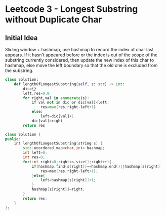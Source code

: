# Leetcode 3 - Longest Substring without Duplicate Char

## Initial Idea
Sliding window + hashmap, use hashmap to record the index of char last appears. If it hasn't appeared before or the index is out of the scope of the substring currently considered, then update the new index of this char to hashmap, else move the left boundary so that the old one is excluded from the substring.

```python
class Solution:
    def lengthOfLongestSubstring(self, s: str) -> int:
        dic={}
        left,res=0,0
        for right,val in enumerate(s):
            if val not in dic or dic[val]<left:
                res=max(res,right-left+1)
            else:
                left=dic[val]+1
            dic[val]=right
        return res
```

```c++
class Solution {
public:
    int lengthOfLongestSubstring(string s) {
        std::unordered_map<char,int> hashmap;
        int left=0;
        int res=0;
        for(int right=0;right<s.size();right++){
            if(hashmap.find(s[right])==hashmap.end()||hashmap[s[right]]<left){
                res=max(res,right-left+1);
            }else{
                left=hashmap[s[right]]+1;
            }
            hashmap[s[right]]=right;
        }
        return res;
    }
};
```